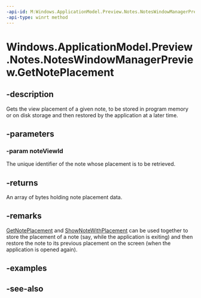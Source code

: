 ----api-id: M:Windows.ApplicationModel.Preview.Notes.NotesWindowManagerPreview.GetNotePlacement(System.Int32)
-api-type: winrt method
---<!-- Method syntaxpublic Windows.Storage.Streams.IBuffer GetNotePlacement(System.Int32 noteViewId)--># Windows.ApplicationModel.Preview.Notes.NotesWindowManagerPreview.GetNotePlacement## -descriptionGets the view placement of a given note, to be stored in program memory or on disk storage and then restored by the application at a later time.## -parameters### -param noteViewIdThe unique identifier of the note whose placement is to be retrieved.## -returnsAn array of bytes holding note placement data.## -remarks[GetNotePlacement](noteswindowmanagerpreview_getnoteplacement.md) and [ShowNoteWithPlacement](noteswindowmanagerpreview_shownotewithplacement.md) can be used together to store the placement of a note (say, while the application is exiting) and then restore the note to its previous placement on the screen (when the application is opened again).## -examples## -see-also